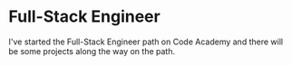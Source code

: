 # Full-Stack Engineer

<p>I've started the Full-Stack Engineer path on Code Academy and there will be some projects along the way on the path.</p>
  
